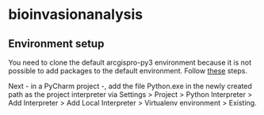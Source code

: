 # bioinvasionanalysis

## Environment setup

You need to clone the default arcgispro-py3 environment because it is not possible to add packages to the default 
environment. Follow [these](https://pro.arcgis.com/en/pro-app/3.0/arcpy/get-started/clone-an-environment.htm) steps.

Next - in a PyCharm project -, add the file Python.exe in the newly created path as the project interpreter via 
Settings > Project > Python Interpreter > Add Interpreter > Add Local Interpreter > Virtualenv environment > Existing.

